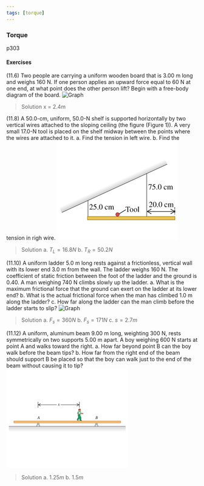 ```yaml
---
tags: [torque]
---
```


### Torque
p303

#### Exercises
(11.6) Two people are carrying a uniform wooden board that is 3.00 m long and weighs 160 N. If one person applies an upward force equal to 60 N at one end, at what point does the other person lift? Begin with a free-body diagram of the board.
![Graph](../assets/11.6.PNG)
>Solution
x = 2.4m

(11.8) A 50.0-cm, uniform, 50.0-N shelf is supported horizontally by two vertical wires attached to the sloping ceiling (the figure (Figure 1)). A very small 17.0-N tool is placed on the shelf midway between the points where the wires are attached to it.
a. Find the tension in left wire.
b. Find the tension in righ wire.
![Graph](../assets/YF-11-23.jpg)
>Solution
a. $T_L = 16.8N$
b. $T_R = 50.2N$

(11.10) A uniform ladder 5.0 m long rests against a frictionless, vertical wall with its lower end 3.0 m from the wall. The ladder weighs 160 N. The coefficient of static friction between the foot of the ladder and the ground is 0.40. A man weighing 740 N climbs slowly up the ladder.
a. What is the maximum frictional force that the ground can exert on the ladder at its lower end?
b. What is the actual frictional force when the man has climbed 1.0 m along the ladder?
c. How far along the ladder can the man climb before the ladder starts to slip?
![Graph](../assets/11.10.PNG)
>Solution
a. $F_s = 360N$
b. $F_s = 171N$
c. $s = 2.7m$

(11.12) A uniform, aluminum beam 9.00 m long, weighting 300 N, rests symmetrically on two supports 5.00 m apart. A boy weighing 600 N starts at point A and walks toward the right.
a. How far beyond point B can the boy walk before the beam tips?
b. How far from the right end of the beam should support B be placed so that the boy can walk just to the end of the beam without causing it to tip?
![Graph](../assets/YF-11-25.jpg)
>Solution
a. $1.25m$
b. $1.5m$
